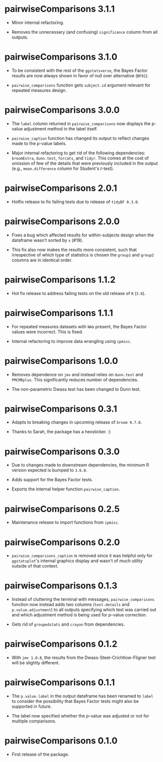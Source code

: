 # pairwiseComparisons 3.1.1

  - Minor internal refactoring.

  - Removes the unnecessary (and confusing) `significance` column from all
    outputs.

# pairwiseComparisons 3.1.0

  - To be consistent with the rest of the `ggstatsverse`, the Bayes Factor
    results are now always shown in favor of null over alternative (`BF01`).

  - `pairwise_comparisons` function gets `subject.id` argument relevant for
    repeated measures design.

# pairwiseComparisons 3.0.0

  - The `label` column returned in `pairwise_comparisons` now displays the
    p-value adjustment method in the label itself.

  - `pairwise_caption` function has changed its output to reflect changes made
    to the *p*-value labels.

  - Major internal refactoring to get rid of the following dependencies:
    `broomExtra`, `dunn.test`, `forcats`, and `tidyr`. This comes at the cost of
    omission of few of the details that were previously included in the output
    (e.g., `mean.difference` column for Student's *t*-test).

# pairwiseComparisons 2.0.1

  - Hotfix release to fix failing tests due to release of `tidyBF 0.3.0`.

# pairwiseComparisons 2.0.0

  - Fixes a bug which affected results for within-subjects design when the
    dataframe wasn't sorted by `x` (#19).

  - This fix also now makes the results more consistent, such that irrespective
    of which type of statistics is chosen the `group1` and `group2` columns are
    in identical order.

# pairwiseComparisons 1.1.2

  - Hot fix release to address failing tests on the old release of `R` (`3.6`).

# pairwiseComparisons 1.1.1

  - For repeated measures datasets with `NA`s present, the Bayes Factor values
    were incorrect. This is fixed.

  - Internal refactoring to improve data wrangling using `ipmisc`.

# pairwiseComparisons 1.0.0

  - Removes dependence on `jmv` and instead relies on `dunn.test` and
    `PMCMRplus`. This significantly reduces number of dependencies.

  - The non-parametric Dwass test has been changed to Dunn test.

# pairwiseComparisons 0.3.1

  - Adapts to breaking changes in upcoming release of `broom 0.7.0`.

  - Thanks to Sarah, the package has a hexsticker. :)

# pairwiseComparisons 0.3.0

  - Due to changes made to downstream dependencies, the minimum R version
    expected is bumped to `3.6.0`.

  - Adds support for the Bayes Factor tests.

  - Exports the internal helper function `pairwise_caption`.

# pairwiseComparisons 0.2.5

  - Maintenance release to import functions from `ipmisc`.

# pairwiseComparisons 0.2.0

  - `pairwise_comparisons_caption` is removed since it was helpful only for
    `ggstatsplot`'s internal graphics display and wasn't of much utility outside
    of that context.

# pairwiseComparisons 0.1.3

  - Instead of cluttering the terminal with messages, `pairwise_comparisons`
    function now instead adds two columns (`test.details` and
    `p.value.adjustment`) to all outputs specifying which test was carried out
    and which adjustment method is being used for *p*-value correction.

  - Gets rid of `groupedstats` and `crayon` from dependencies.

# pairwiseComparisons 0.1.2

  - With `jmv 1.0.8`, the results from the Dwass-Steel-Crichtlow-Fligner test
    will be slightly different.

# pairwiseComparisons 0.1.1

  - The `p.value.label` in the output dataframe has been renamed to `label` to
    consider the possibility that Bayes Factor tests might also be supported in
    future.

  - The label now specified whether the *p*-value was adjusted or not for
    multiple comparisons.

# pairwiseComparisons 0.1.0

  - First release of the package.

